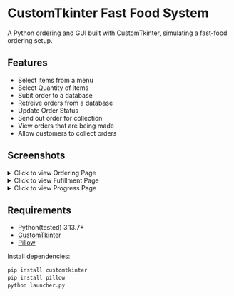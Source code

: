 # CustomTkinter Fast Food System

A Python ordering and  GUI built with CustomTkinter, simulating a fast-food ordering setup.

## Features
- Select items from a menu
- Select Quantity of items
- Subit order to a database
- Retreive orders from a database
- Update Order Status
- Send out order for collection
- View orders that are being made
- Allow customers to collect orders

## Screenshots

<details>
<summary>Click to view Ordering Page</summary>

### Order Page
![Order Page](screenshots/order.png)
</details>

<details>
<summary>Click to view Fufillment Page</summary>

### Fufullment Page
![Fufillment Page](screenshots/fufillment.png)
</details>

<details>
<summary>Click to view Progress Page</summary>

### Progress Page
![Progress Page](screenshots/progress.png)

</details>

## Requirements
- Python(tested) 3.13.7+
- [CustomTkinter](https://github.com/TomSchimansky/CustomTkinter)
- [Pillow](https://github.com/python-pillow/Pillow)

Install dependencies:
```bash
pip install customtkinter
pip install pillow
python launcher.py

```

